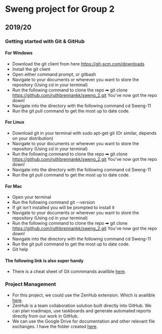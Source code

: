 # Sweng project for Group 2
## 2019/20

### Getting started with Git & GitHub

#### For Windows
- Download the git client from here https://git-scm.com/downloads
- Install the git client
- Open either command prompt, or gitbash
- Navigate to your documents or wherever you want to store the repository (Using cd in your terminal)
- Run the following command to clone the repo ➡ git clone https://github.com/ruthbrennankk/sweng_2.git
You've now got the repo down! 
- Navigate into the directory with the following command cd Sweng-11
- Run the git pull command to get the most up to date code.
 
#### For Linux
- Download git in your terminal with sudo apt-get git (Or similar, depends on your distribution)
- Navigate to your documents or wherever you want to store the repository (Using cd in your terminal)
- Run the following command to clone the repo ➡ git clone https://github.com/ruthbrennankk/sweng_2.git
You've now got the repo down! 
- Navigate into the directory with the following command cd Sweng-11
- Run the git pull command to get the most up to date code.

#### For Mac
- Open your terminal
- Run the following command git --version
- If git isn't installed you will be prompted to install it
- Navigate to your documents or wherever you want to store the repository (Using cd in your terminal)
- Run the following command to clone the repo ➡ git clone https://github.com/ruthbrennankk/sweng_2.git
You've now got the repo down! 
- Navigate into the directory with the following command cd Sweng-11
- Run the git pull command to get the most up to date code.
- Git help

#### The following link is also super handy
- There is a cheat sheet of Git commmands availible [here](https://dev.to/usmslm102/git-cheat-sheet-4f5a?fbclid=IwAR1AbgVKQkXr8NngRVPaEIxrmltpc6IXJ1C9yXuvWX5hbxBX9ZE6761jcYM).


### Project Management
- For this project, we could use the ZenHub extension. Which is availible [here](https://www.zenhub.com/extension).
- ZenHub is a team collaboration solution built directly into GitHub. We can plan roadmaps, use taskboards and generate automated reports directly from our work in GitHub.
- We can use the Google Drive for documentation and other relevant file exchanges. I have the folder created [here](https://drive.google.com/drive/folders/1ErpSNoZmibHD-GwHiezIWRxBtZAbVMLH?usp=sharing).
